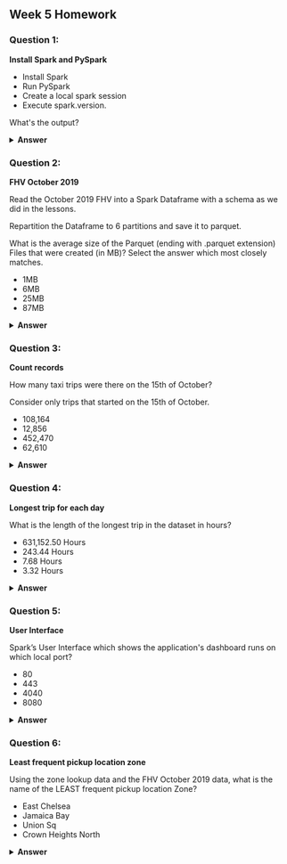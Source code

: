## Week 5 Homework

### Question 1:

**Install Spark and PySpark**

- Install Spark
- Run PySpark
- Create a local spark session
- Execute spark.version.

What's the output?

<details>
  <summary><strong>Answer</strong></summary>
  3.3.2
</details>

### Question 2:

**FHV October 2019**

Read the October 2019 FHV into a Spark Dataframe with a schema as we did in the lessons.

Repartition the Dataframe to 6 partitions and save it to parquet.

What is the average size of the Parquet (ending with .parquet extension) Files that were created (in MB)? Select the answer which most closely matches.

- 1MB
- 6MB
- 25MB
- 87MB

<details>
  <summary><strong>Answer</strong></summary>
  6MB
</details>

### Question 3:

**Count records**

How many taxi trips were there on the 15th of October?

Consider only trips that started on the 15th of October.

- 108,164
- 12,856
- 452,470
- 62,610

<details>
  <summary><strong>Answer</strong></summary>62610
</details>

### Question 4:

**Longest trip for each day**

What is the length of the longest trip in the dataset in hours?

- 631,152.50 Hours
- 243.44 Hours
- 7.68 Hours
- 3.32 Hours

<details>
  <summary><strong>Answer</strong></summary>631152
</details>

### Question 5:

**User Interface**

Spark’s User Interface which shows the application's dashboard runs on which local port?

- 80
- 443
- 4040
- 8080

<details>
  <summary><strong>Answer</strong></summary>4040
</details>

### Question 6:

**Least frequent pickup location zone**

Using the zone lookup data and the FHV October 2019 data, what is the name of the LEAST frequent pickup location Zone?</br>

- East Chelsea
- Jamaica Bay
- Union Sq
- Crown Heights North

<details>
  <summary><strong>Answer</strong></summary>Jamaica Bay
</details>
